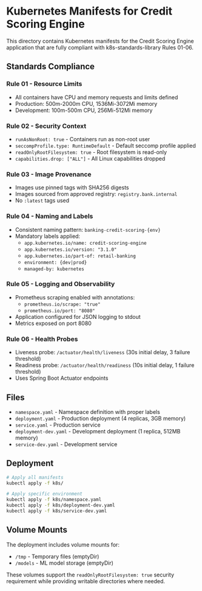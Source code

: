 # Kubernetes Manifests for Credit Scoring Engine

This directory contains Kubernetes manifests for the Credit Scoring Engine application that are fully compliant with k8s-standards-library Rules 01-06.

## Standards Compliance

### Rule 01 - Resource Limits
- All containers have CPU and memory requests and limits defined
- Production: 500m-2000m CPU, 1536Mi-3072Mi memory
- Development: 100m-500m CPU, 256Mi-512Mi memory

### Rule 02 - Security Context
- `runAsNonRoot: true` - Containers run as non-root user
- `seccompProfile.type: RuntimeDefault` - Default seccomp profile applied
- `readOnlyRootFilesystem: true` - Root filesystem is read-only
- `capabilities.drop: ["ALL"]` - All Linux capabilities dropped

### Rule 03 - Image Provenance
- Images use pinned tags with SHA256 digests
- Images sourced from approved registry: `registry.bank.internal`
- No `:latest` tags used

### Rule 04 - Naming and Labels
- Consistent naming pattern: `banking-credit-scoring-{env}`
- Mandatory labels applied:
  - `app.kubernetes.io/name: credit-scoring-engine`
  - `app.kubernetes.io/version: "3.1.0"`
  - `app.kubernetes.io/part-of: retail-banking`
  - `environment: {dev|prod}`
  - `managed-by: kubernetes`

### Rule 05 - Logging and Observability
- Prometheus scraping enabled with annotations:
  - `prometheus.io/scrape: "true"`
  - `prometheus.io/port: "8080"`
- Application configured for JSON logging to stdout
- Metrics exposed on port 8080

### Rule 06 - Health Probes
- Liveness probe: `/actuator/health/liveness` (30s initial delay, 3 failure threshold)
- Readiness probe: `/actuator/health/readiness` (10s initial delay, 1 failure threshold)
- Uses Spring Boot Actuator endpoints

## Files

- `namespace.yaml` - Namespace definition with proper labels
- `deployment.yaml` - Production deployment (4 replicas, 3GB memory)
- `service.yaml` - Production service
- `deployment-dev.yaml` - Development deployment (1 replica, 512MB memory)
- `service-dev.yaml` - Development service

## Deployment

```bash
# Apply all manifests
kubectl apply -f k8s/

# Apply specific environment
kubectl apply -f k8s/namespace.yaml
kubectl apply -f k8s/deployment-dev.yaml
kubectl apply -f k8s/service-dev.yaml
```

## Volume Mounts

The deployment includes volume mounts for:
- `/tmp` - Temporary files (emptyDir)
- `/models` - ML model storage (emptyDir)

These volumes support the `readOnlyRootFilesystem: true` security requirement while providing writable directories where needed.
